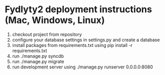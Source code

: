 # Fydlyty2 deployment instructions (Mac, Windows, Linux)

1. checkout project from repository
2. configure your database settings in settings.py and create a database
3. install packages from requirements.txt using pip install -r requirements.txt
4. run ./manage.py syncdb
5. run ./manage.py migrate
6. run development server using ./manage.py runserver 0.0.0.0:8080
